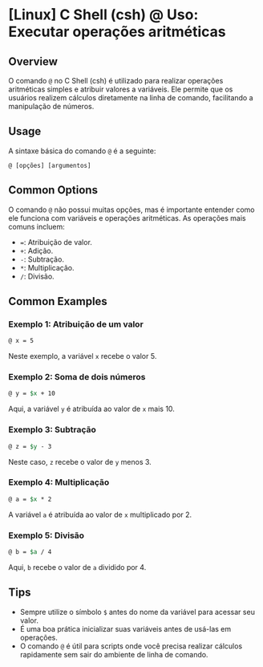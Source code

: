 # [Linux] C Shell (csh) @ Uso: Executar operações aritméticas

## Overview
O comando `@` no C Shell (csh) é utilizado para realizar operações aritméticas simples e atribuir valores a variáveis. Ele permite que os usuários realizem cálculos diretamente na linha de comando, facilitando a manipulação de números.

## Usage
A sintaxe básica do comando `@` é a seguinte:

```
@ [opções] [argumentos]
```

## Common Options
O comando `@` não possui muitas opções, mas é importante entender como ele funciona com variáveis e operações aritméticas. As operações mais comuns incluem:

- `=`: Atribuição de valor.
- `+`: Adição.
- `-`: Subtração.
- `*`: Multiplicação.
- `/`: Divisão.

## Common Examples

### Exemplo 1: Atribuição de um valor
```csh
@ x = 5
```
Neste exemplo, a variável `x` recebe o valor 5.

### Exemplo 2: Soma de dois números
```csh
@ y = $x + 10
```
Aqui, a variável `y` é atribuída ao valor de `x` mais 10.

### Exemplo 3: Subtração
```csh
@ z = $y - 3
```
Neste caso, `z` recebe o valor de `y` menos 3.

### Exemplo 4: Multiplicação
```csh
@ a = $x * 2
```
A variável `a` é atribuída ao valor de `x` multiplicado por 2.

### Exemplo 5: Divisão
```csh
@ b = $a / 4
```
Aqui, `b` recebe o valor de `a` dividido por 4.

## Tips
- Sempre utilize o símbolo `$` antes do nome da variável para acessar seu valor.
- É uma boa prática inicializar suas variáveis antes de usá-las em operações.
- O comando `@` é útil para scripts onde você precisa realizar cálculos rapidamente sem sair do ambiente de linha de comando.